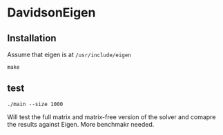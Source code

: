 # DavidsonEigen

## Installation
Assume that eigen is at `/usr/include/eigen`

`
make
`

## test
`
./main --size 1000
`

Will test the full matrix and matrix-free version of the solver and comapre the results against Eigen.
More benchmakr needed.